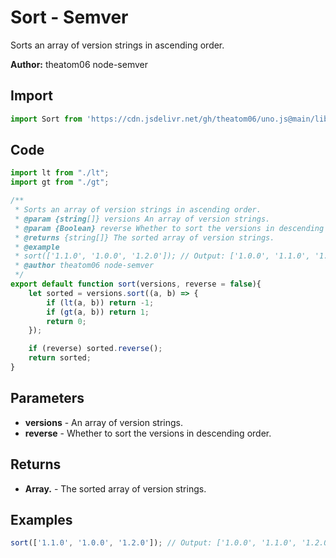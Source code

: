 # Sort - Semver
Sorts an array of version strings in ascending order.

**Author:** theatom06 node-semver

## Import 

```js
import Sort from 'https://cdn.jsdelivr.net/gh/theatom06/uno.js@main/lib/Semver/TITLE';
```

## Code
```js
import lt from "./lt";
import gt from "./gt";

/**
 * Sorts an array of version strings in ascending order.
 * @param {string[]} versions An array of version strings. 
 * @param {Boolean} reverse Whether to sort the versions in descending order.
 * @returns {string[]} The sorted array of version strings.
 * @example
 * sort(['1.1.0', '1.0.0', '1.2.0']); // Output: ['1.0.0', '1.1.0', '1.2.0']
 * @author theatom06 node-semver
 */
export default function sort(versions, reverse = false){
    let sorted = versions.sort((a, b) => {
        if (lt(a, b)) return -1;
        if (gt(a, b)) return 1;
        return 0;
    });

    if (reverse) sorted.reverse();
    return sorted;
}
```

## Parameters
* **versions** - An array of version strings.
* **reverse** - Whether to sort the versions in descending order.


## Returns
* **Array.<string>** - The sorted array of version strings.


## Examples
```js
sort(['1.1.0', '1.0.0', '1.2.0']); // Output: ['1.0.0', '1.1.0', '1.2.0']

```
